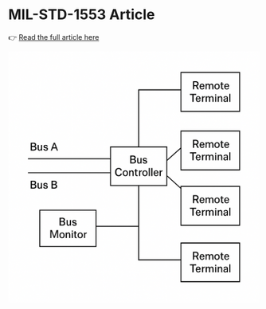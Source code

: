 # MIL-STD-1553 Article

👉 [Read the full article here](MIL_STD_1553_Article.md)

<p align="center">
  <img src="images/mil_std_1553.png" alt="MIL-STD-1553 Diagram" width="600"/>
</p>
